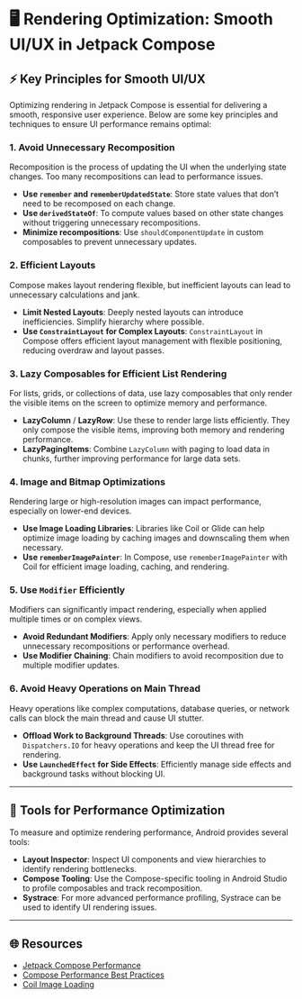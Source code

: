 # 🖥️ **Rendering Optimization: Smooth UI/UX in Jetpack Compose**

## ⚡ **Key Principles for Smooth UI/UX**  
Optimizing rendering in Jetpack Compose is essential for delivering a smooth, responsive user experience. Below are some key principles and techniques to ensure UI performance remains optimal:

### 1. **Avoid Unnecessary Recomposition**
Recomposition is the process of updating the UI when the underlying state changes. Too many recompositions can lead to performance issues.

- **Use `remember` and `rememberUpdatedState`**: Store state values that don’t need to be recomposed on each change.
- **Use `derivedStateOf`**: To compute values based on other state changes without triggering unnecessary recompositions.
- **Minimize recompositions**: Use `shouldComponentUpdate` in custom composables to prevent unnecessary updates.

### 2. **Efficient Layouts**
Compose makes layout rendering flexible, but inefficient layouts can lead to unnecessary calculations and jank.

- **Limit Nested Layouts**: Deeply nested layouts can introduce inefficiencies. Simplify hierarchy where possible.
- **Use `ConstraintLayout` for Complex Layouts**: `ConstraintLayout` in Compose offers efficient layout management with flexible positioning, reducing overdraw and layout passes.

### 3. **Lazy Composables for Efficient List Rendering**
For lists, grids, or collections of data, use lazy composables that only render the visible items on the screen to optimize memory and performance.

- **LazyColumn** / **LazyRow**: Use these to render large lists efficiently. They only compose the visible items, improving both memory and rendering performance.
- **LazyPagingItems**: Combine `LazyColumn` with paging to load data in chunks, further improving performance for large data sets.

### 4. **Image and Bitmap Optimizations**
Rendering large or high-resolution images can impact performance, especially on lower-end devices.

- **Use Image Loading Libraries**: Libraries like Coil or Glide can help optimize image loading by caching images and downscaling them when necessary.
- **Use `rememberImagePainter`**: In Compose, use `rememberImagePainter` with Coil for efficient image loading, caching, and rendering.

### 5. **Use `Modifier` Efficiently**
Modifiers can significantly impact rendering, especially when applied multiple times or on complex views.

- **Avoid Redundant Modifiers**: Apply only necessary modifiers to reduce unnecessary recompositions or performance overhead.
- **Use Modifier Chaining**: Chain modifiers to avoid recomposition due to multiple modifier updates.
  
### 6. **Avoid Heavy Operations on Main Thread**
Heavy operations like complex computations, database queries, or network calls can block the main thread and cause UI stutter.

- **Offload Work to Background Threads**: Use coroutines with `Dispatchers.IO` for heavy operations and keep the UI thread free for rendering.
- **Use `LaunchedEffect` for Side Effects**: Efficiently manage side effects and background tasks without blocking UI.

---

## 🚀 **Tools for Performance Optimization**  
To measure and optimize rendering performance, Android provides several tools:

- **Layout Inspector**: Inspect UI components and view hierarchies to identify rendering bottlenecks.
- **Compose Tooling**: Use the Compose-specific tooling in Android Studio to profile composables and track recomposition.
- **Systrace**: For more advanced performance profiling, Systrace can be used to identify UI rendering issues.

---

## 🌐 **Resources**
- [Jetpack Compose Performance](https://developer.android.com/jetpack/compose/performance)
- [Compose Performance Best Practices](https://developer.android.com/jetpack/compose/efficiency)
- [Coil Image Loading](https://coil-kt.github.io/coil/)